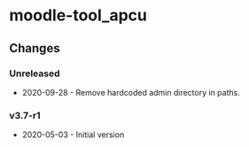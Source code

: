 moodle-tool_apcu
================

Changes
-------

### Unreleased

* 2020-09-28 - Remove hardcoded admin directory in paths.

### v3.7-r1

* 2020-05-03 - Initial version
